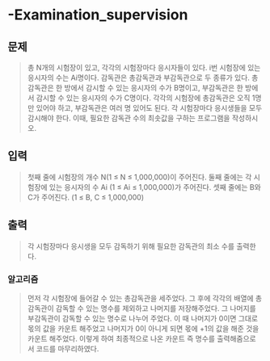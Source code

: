 # -Examination_supervision
## 문제
>총 N개의 시험장이 있고, 각각의 시험장마다 응시자들이 있다. i번 시험장에 있는 응시자의 수는 Ai명이다.
감독관은 총감독관과 부감독관으로 두 종류가 있다. 총감독관은 한 방에서 감시할 수 있는 응시자의 수가 B명이고, 부감독관은 한 방에서 감시할 수 있는 응시자의 수가 C명이다.
각각의 시험장에 총감독관은 오직 1명만 있어야 하고, 부감독관은 여러 명 있어도 된다.
각 시험장마다 응시생들을 모두 감시해야 한다. 이때, 필요한 감독관 수의 최솟값을 구하는 프로그램을 작성하시오.

## 입력
>첫째 줄에 시험장의 개수 N(1 ≤ N ≤ 1,000,000)이 주어진다.
둘째 줄에는 각 시험장에 있는 응시자의 수 Ai (1 ≤ Ai ≤ 1,000,000)가 주어진다.
셋째 줄에는 B와 C가 주어진다. (1 ≤ B, C ≤ 1,000,000)

## 출력
>각 시험장마다 응시생을 모두 감독하기 위해 필요한 감독관의 최소 수를 출력한다.

### 알고리즘
> 먼저 각 시험장에 들어갈 수 있는 총감독관을 세주었다. 그 후에 각각의 배열에 총감독관이 감독할 수 있는 명수를 제외하고 나머지를 저장해주었다. 
그 나머지를 부감독관이 감독할 수 있는 명수로 나누어 주었다. 이 때 나머지가 0이면 그대로 몫의 값을 카운트 해주었고 나머지가 0이 아니게 되면
몫에 +1의 값을 해준 것을 카운트 해주었다. 이렇게 하여 최종적으로 나온 카운트 즉 명수를 출력해줌으로서 코드를 마무리하였다.
